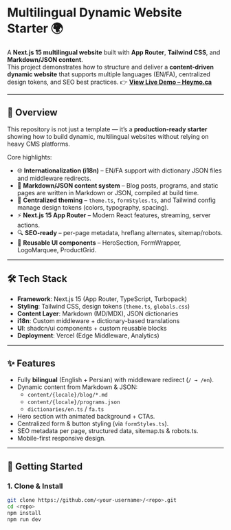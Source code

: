# Multilingual Dynamic Website Starter 🌍

A **Next.js 15 multilingual website** built with **App Router**, **Tailwind CSS**, and **Markdown/JSON content**.  
This project demonstrates how to structure and deliver a **content-driven dynamic website** that supports multiple languages (EN/FA), centralized design tokens, and SEO best practices.
👉 **[View Live Demo – Heymo.ca](https://heymo.ca)**



---

## 🔑 Overview
This repository is not just a template — it’s a **production-ready starter** showing how to build dynamic, multilingual websites without relying on heavy CMS platforms.

Core highlights:
- 🌐 **Internationalization (i18n)** – EN/FA support with dictionary JSON files and middleware redirects.
- 📝 **Markdown/JSON content system** – Blog posts, programs, and static pages are written in Markdown or JSON, compiled at build time.
- 🎨 **Centralized theming** – `theme.ts`, `formStyles.ts`, and Tailwind config manage design tokens (colors, typography, spacing).
- ⚡ **Next.js 15 App Router** – Modern React features, streaming, server actions.
- 🔍 **SEO-ready** – per-page metadata, hreflang alternates, sitemap/robots.
- 🧩 **Reusable UI components** – HeroSection, FormWrapper, LogoMarquee, ProductGrid.

---

## 🛠 Tech Stack
- **Framework**: Next.js 15 (App Router, TypeScript, Turbopack)
- **Styling**: Tailwind CSS, design tokens (`theme.ts`, `globals.css`)
- **Content Layer**: Markdown (MD/MDX), JSON dictionaries
- **i18n**: Custom middleware + dictionary-based translations
- **UI**: shadcn/ui components + custom reusable blocks
- **Deployment**: Vercel (Edge Middleware, Analytics)

---

## ✨ Features
- Fully **bilingual** (English + Persian) with middleware redirect (`/ → /en`).
- Dynamic content from Markdown & JSON:
  - `content/{locale}/blog/*.md`
  - `content/{locale}/programs.json`
  - `dictionaries/en.ts` / `fa.ts`
- Hero section with animated background + CTAs.
- Centralized form & button styling (via `formStyles.ts`).
- SEO metadata per page, structured data, sitemap.ts & robots.ts.
- Mobile-first responsive design.

---

## 🚀 Getting Started

### 1. Clone & Install
```bash
git clone https://github.com/<your-username>/<repo>.git
cd <repo>
npm install
npm run dev
